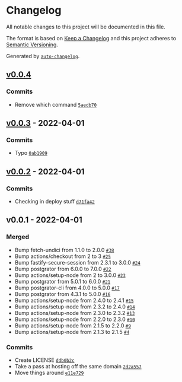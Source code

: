 # Changelog

All notable changes to this project will be documented in this file.

The format is based on [Keep a Changelog](https://keepachangelog.com/en/1.0.0/)
and this project adheres to [Semantic Versioning](https://semver.org/spec/v2.0.0.html).

Generated by [`auto-changelog`](https://github.com/CookPete/auto-changelog).

## [v0.0.4](https://github.com/hifiwi-fi/breadcrum.net/compare/v0.0.3...v0.0.4)

### Commits

- Remove which command [`5aedb70`](https://github.com/hifiwi-fi/breadcrum.net/commit/5aedb705df2bf10d0a3abcf6390f6100dc213118)

## [v0.0.3](https://github.com/hifiwi-fi/breadcrum.net/compare/v0.0.2...v0.0.3) - 2022-04-01

### Commits

- Typo [`0ab1909`](https://github.com/hifiwi-fi/breadcrum.net/commit/0ab1909abee001ddc527c3f6f8208faa47fcf7e0)

## [v0.0.2](https://github.com/hifiwi-fi/breadcrum.net/compare/v0.0.1...v0.0.2) - 2022-04-01

### Commits

- Checking in deploy stuff [`d71fa42`](https://github.com/hifiwi-fi/breadcrum.net/commit/d71fa429c6702611ebfeae12a374b3acfd0c3638)

## v0.0.1 - 2022-04-01

### Merged

- Bump fetch-undici from 1.1.0 to 2.0.0 [`#38`](https://github.com/hifiwi-fi/breadcrum.net/pull/38)
- Bump actions/checkout from 2 to 3 [`#25`](https://github.com/hifiwi-fi/breadcrum.net/pull/25)
- Bump fastify-secure-session from 2.3.1 to 3.0.0 [`#24`](https://github.com/hifiwi-fi/breadcrum.net/pull/24)
- Bump postgrator from 6.0.0 to 7.0.0 [`#22`](https://github.com/hifiwi-fi/breadcrum.net/pull/22)
- Bump actions/setup-node from 2 to 3.0.0 [`#23`](https://github.com/hifiwi-fi/breadcrum.net/pull/23)
- Bump postgrator from 5.0.1 to 6.0.0 [`#21`](https://github.com/hifiwi-fi/breadcrum.net/pull/21)
- Bump postgrator-cli from 4.0.0 to 5.0.0 [`#17`](https://github.com/hifiwi-fi/breadcrum.net/pull/17)
- Bump postgrator from 4.3.1 to 5.0.0 [`#16`](https://github.com/hifiwi-fi/breadcrum.net/pull/16)
- Bump actions/setup-node from 2.4.0 to 2.4.1 [`#15`](https://github.com/hifiwi-fi/breadcrum.net/pull/15)
- Bump actions/setup-node from 2.3.2 to 2.4.0 [`#14`](https://github.com/hifiwi-fi/breadcrum.net/pull/14)
- Bump actions/setup-node from 2.3.0 to 2.3.2 [`#13`](https://github.com/hifiwi-fi/breadcrum.net/pull/13)
- Bump actions/setup-node from 2.2.0 to 2.3.0 [`#10`](https://github.com/hifiwi-fi/breadcrum.net/pull/10)
- Bump actions/setup-node from 2.1.5 to 2.2.0 [`#9`](https://github.com/hifiwi-fi/breadcrum.net/pull/9)
- Bump actions/setup-node from 2.1.3 to 2.1.5 [`#4`](https://github.com/hifiwi-fi/breadcrum.net/pull/4)

### Commits

- Create LICENSE [`ddb0b2c`](https://github.com/hifiwi-fi/breadcrum.net/commit/ddb0b2c79170f2e1f3716da9ab86720ccd53cd4f)
- Take a pass at hosting off the same domain [`2d2a557`](https://github.com/hifiwi-fi/breadcrum.net/commit/2d2a557ff80a168accb1002c472d748a9a02a46d)
- Move things around [`e11e729`](https://github.com/hifiwi-fi/breadcrum.net/commit/e11e729dedddbaf13516caab60645f3ef6148b41)
